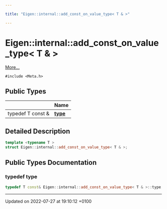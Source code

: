 ```yaml
---

title: "Eigen::internal::add_const_on_value_type< T & >"

---
```


# Eigen::internal::add_const_on_value_type< T & >



 [More...](#detailed-description)


`#include <Meta.h>`

## Public Types

|                | Name           |
| -------------- | -------------- |
| typedef T const  & | **[type](http://example.org/classes/structeigen_1_1internal_1_1add__const__on__value__type_3_01t_01_6_01_4/#typedef-type)**  |

## Detailed Description

```cpp
template <typename T >
struct Eigen::internal::add_const_on_value_type< T & >;
```

## Public Types Documentation

### typedef type

```cpp
typedef T const& Eigen::internal::add_const_on_value_type< T & >::type;
```


-------------------------------

Updated on 2022-07-27 at 19:10:12 +0100